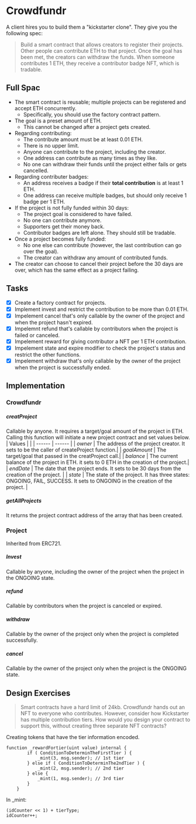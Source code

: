 # Crowdfundr
A client hires you to build them a "kickstarter clone". They give you the following spec:

> Build a smart contract that allows creators to register their projects. Other people can contribute ETH to that project. Once the goal has been met, the creators can withdraw the funds. When someone contributes 1 ETH, they receive a contributor badge NFT, which is tradable.


## Full Spac
- The smart contract is reusable; multiple projects can be registered and accept ETH concurrently.
  - Specifically, you should use the factory contract pattern.
- The goal is a preset amount of ETH.
  - This cannot be changed after a project gets created.
- Regarding contributing:
  - The contribute amount must be at least 0.01 ETH.
  - There is no upper limit.
  - Anyone can contribute to the project, including the creator.
  - One address can contribute as many times as they like.
  - No one can withdraw their funds until the project either fails or gets cancelled.
- Regarding contributer badges:
  - An address receives a badge if their **total contribution** is at least 1 ETH.
  - One address can receive multiple badges, but should only receive 1 badge per 1 ETH.
- If the project is not fully funded within 30 days:
  - The project goal is considered to have failed.
  - No one can contribute anymore.
  - Supporters get their money back.
  - Contributor badges are left alone. They should still be tradable.
- Once a project becomes fully funded:
  - No one else can contribute (however, the last contribution can go over the goal).
  - The creator can withdraw any amount of contributed funds.
- The creator can choose to cancel their project before the 30 days are over, which has the same effect as a project failing.

## Tasks
- [X] Create a factory contract for projects.
- [X] Implement invest and restrict the contribution to be more than 0.01 ETH.
- [X] Impelement cancel that's only callable by the owner of the project and when the project hasn't expired.
- [X] Impelemnt refund that's callable by contributors when the project is failed or canceled.
- [X] Impelement reward for giving contributor a NFT per 1 ETH contribution.
- [X] Impelement state and expire modifier to check the project's status and restrict the other functions.
- [X] Impelement withdraw that's only callable by the owner of the project when the project is successfully ended.

## Implementation
### Crowdfundr

##### creatProject
Callable by anyone. It requires a target/goal amount of the project in ETH.
Calling this function will initiate a new project contract and set values below.
| Values |  |
| ------ | ------ |
| _owner_ | The address of the project creator. It sets to be the caller of createProject function.|
| _goalAmount_ | The target/goal that passed in the creatProject call.|
| _balance_ | The current balance of the project in ETH. it sets to 0 ETH in the creation of the project.|
| _endDate_ | The date that the project ends. It sets to be 30 days from the creation of the project. |
| _state_ | The state of the project. It has three states: ONGOING, FAIL, SUCCESS. It sets to ONGOING in the creation of the project. |

##### getAllProjects
It returns the project contract address of the array that has been created.

### Project
Inherited from ERC721.

##### Invest
Callable by anyone, including the owner of the project when the project in the ONGOING state.

##### refund
Callable by contributors when the project is canceled or expired.

##### withdraw
Callable by the owner of the project only when the project is completed successfully.

##### cancel
Callable by the owner of the project only when the project is the ONGOING state.

## Design Exercises
> Smart contracts have a hard limit of 24kb. Crowdfundr hands out an NFT to everyone who contributes. However, consider how Kickstarter has multiple contribution tiers. How would you design your contract to support this, without creating three separate NFT contracts?

Creating tokens that have the tier information encoded.
```
function _rewardFortier(uint value) internal {
        if ( ConditionToDeterminTheFirstTier ) {
            _mint(3, msg.sender); // 1st tier
        } else if ( ConditionToDeterminThe2ndTier ) {
            _mint(2, msg.sender); // 2nd tier
        } else {
            _mint(1, msg.sender); // 3rd tier
        }
    }
```
In _mint:
```
(idCounter << 1) + tierType;
idCounter++;
```
